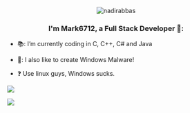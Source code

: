 <p align="center"> <img src="https://komarev.com/ghpvc/?username=Mark6712-Dev&label=Profile%20views&color=0e75b6&style=flat&show_icons=true&theme=radical" alt="nadirabbas" /> </p>

### <div align="center">I'm Mark6712, a Full Stack Developer 👤:</div>  
  

- 📚: I’m currently coding in C, C++, C# and Java
  
  
- 🦠: I also like to create Windows Malware!
  

- :question: Use linux guys, Windows sucks.

![](https://github-readme-stats.vercel.app/api/top-langs/?username=Mark6712-Dev&layout=compact&show_icons=true&theme=radical)

![](https://github-readme-stats.vercel.app/api?username=Mark6712-Dev&show_icons=true&theme=radical)
